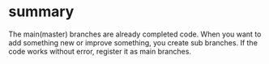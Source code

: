 # summary
The main(master) branches are already completed code. When you want to add something new or improve something, you create sub branches. If the code works without error, register it as main branches.
